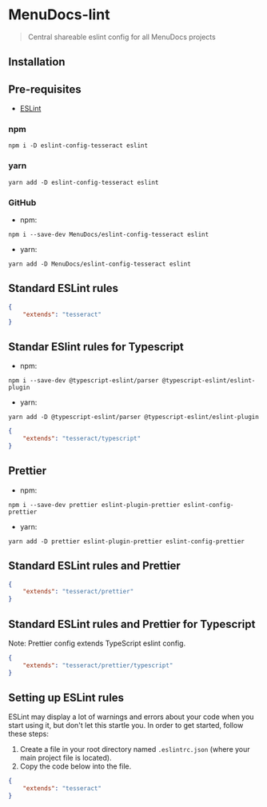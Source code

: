 # MenuDocs-lint
> Central shareable eslint config for all MenuDocs projects

## Installation

## Pre-requisites

- [ESLint](https://eslint.org)

### npm

```shell
npm i -D eslint-config-tesseract eslint
```

### yarn

```shell
yarn add -D eslint-config-tesseract eslint
```

### GitHub

- npm:

```shell
npm i --save-dev MenuDocs/eslint-config-tesseract eslint
```

- yarn:

```shell 
yarn add -D MenuDocs/eslint-config-tesseract eslint
```

## Standard ESLint rules

```json
{
    "extends": "tesseract"
}
```

## Standar ESlint rules for Typescript

- npm: 

```shell
npm i --save-dev @typescript-eslint/parser @typescript-eslint/eslint-plugin
```

- yarn:

```shell
yarn add -D @typescript-eslint/parser @typescript-eslint/eslint-plugin
```

```json
{
    "extends": "tesseract/typescript"
}
```

## Prettier

- npm:

```shell
npm i --save-dev prettier eslint-plugin-prettier eslint-config-prettier
```

- yarn:

```shell
yarn add -D prettier eslint-plugin-prettier eslint-config-prettier
```
## Standard ESLint rules and Prettier

```json
{
    "extends": "tesseract/prettier"
}
```

## Standard ESLint rules and Prettier for Typescript

Note: Prettier config extends TypeScript eslint config.

```json
{
    "extends": "tesseract/prettier/typescript"
}
```
## Setting up ESLint rules

ESLint may display a lot of warnings and errors about your code when you start using it, but don't let this startle you. In order to get started, follow these steps:

1) Create a file in your root directory named `.eslintrc.json` (where your main project file is located).
2) Copy the code below into the file.
```json
{
    "extends": "tesseract"
}
```
